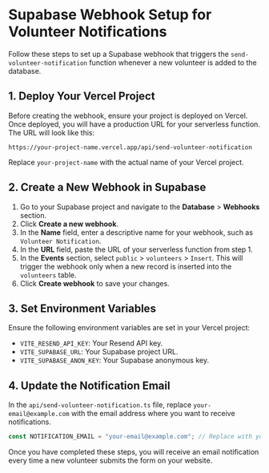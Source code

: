 # Supabase Webhook Setup for Volunteer Notifications

Follow these steps to set up a Supabase webhook that triggers the `send-volunteer-notification` function whenever a new volunteer is added to the database.

## 1. Deploy Your Vercel Project

Before creating the webhook, ensure your project is deployed on Vercel. Once deployed, you will have a production URL for your serverless function. The URL will look like this:

`https://your-project-name.vercel.app/api/send-volunteer-notification`

Replace `your-project-name` with the actual name of your Vercel project.

## 2. Create a New Webhook in Supabase

1.  Go to your Supabase project and navigate to the **Database** > **Webhooks** section.
2.  Click **Create a new webhook**.
3.  In the **Name** field, enter a descriptive name for your webhook, such as `Volunteer Notification`.
4.  In the **URL** field, paste the URL of your serverless function from step 1.
5.  In the **Events** section, select `public` > `volunteers` > `Insert`. This will trigger the webhook only when a new record is inserted into the `volunteers` table.
6.  Click **Create webhook** to save your changes.

## 3. Set Environment Variables

Ensure the following environment variables are set in your Vercel project:

- `VITE_RESEND_API_KEY`: Your Resend API key.
- `VITE_SUPABASE_URL`: Your Supabase project URL.
- `VITE_SUPABASE_ANON_KEY`: Your Supabase anonymous key.

## 4. Update the Notification Email

In the `api/send-volunteer-notification.ts` file, replace `your-email@example.com` with the email address where you want to receive notifications.

```typescript
const NOTIFICATION_EMAIL = "your-email@example.com"; // Replace with your email
```

Once you have completed these steps, you will receive an email notification every time a new volunteer submits the form on your website.
